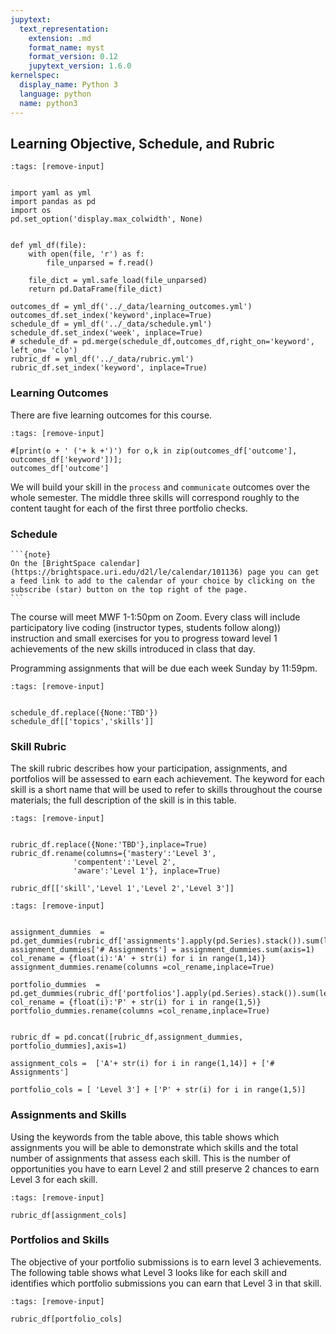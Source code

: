 ```yaml
---
jupytext:
  text_representation:
    extension: .md
    format_name: myst
    format_version: 0.12
    jupytext_version: 1.6.0
kernelspec:
  display_name: Python 3
  language: python
  name: python3
---
```


## Learning Objective, Schedule, and Rubric

```{code-cell} ipython3
:tags: [remove-input]


import yaml as yml
import pandas as pd
import os
pd.set_option('display.max_colwidth', None)


def yml_df(file):
    with open(file, 'r') as f:
        file_unparsed = f.read()

    file_dict = yml.safe_load(file_unparsed)
    return pd.DataFrame(file_dict)

outcomes_df = yml_df('../_data/learning_outcomes.yml')
outcomes_df.set_index('keyword',inplace=True)
schedule_df = yml_df('../_data/schedule.yml')
schedule_df.set_index('week', inplace=True)
# schedule_df = pd.merge(schedule_df,outcomes_df,right_on='keyword',  left_on= 'clo')
rubric_df = yml_df('../_data/rubric.yml')
rubric_df.set_index('keyword', inplace=True)
```


### Learning Outcomes

There are five learning outcomes for this course.


```{code-cell} ipython3
:tags: [remove-input]

#[print(o + ' ('+ k +')') for o,k in zip(outcomes_df['outcome'], outcomes_df['keyword'])];
outcomes_df['outcome']
```

We will build your skill in the `process` and `communicate` outcomes over the whole semester. The middle three skills will correspond roughly to the content taught for each of the first three portfolio checks.  

### Schedule

````{margin}
```{note}
On the [BrightSpace calendar](https://brightspace.uri.edu/d2l/le/calendar/101136) page you can get a feed link to add to the calendar of your choice by clicking on the subscribe (star) button on the top right of the page. 
```
````

The course will meet MWF 1-1:50pm on Zoom. Every class will include participatory live coding (instructor types, students follow along)) instruction and small exercises for you to progress toward level 1 achievements of the new skills introduced in class that day.

Programming assignments that will be due each week Sunday by 11:59pm.


```{code-cell} ipython3
:tags: [remove-input]


schedule_df.replace({None:'TBD'})
schedule_df[['topics','skills']]
```


### Skill Rubric


The skill rubric describes how your participation, assignments, and portfolios will be assessed to earn each achievement. The keyword for each skill is a short name that will be used to refer to skills throughout the course materials; the full description of the skill is in this table.

```{code-cell} ipython3
:tags: [remove-input]


rubric_df.replace({None:'TBD'},inplace=True)
rubric_df.rename(columns={'mastery':'Level 3',
              'compentent':'Level 2',
              'aware':'Level 1'}, inplace=True)

rubric_df[['skill','Level 1','Level 2','Level 3']]
```


```{code-cell} ipython3
:tags: [remove-input]


assignment_dummies  = pd.get_dummies(rubric_df['assignments'].apply(pd.Series).stack()).sum(level=0)
assignment_dummies['# Assignments'] = assignment_dummies.sum(axis=1)
col_rename = {float(i):'A' + str(i) for i in range(1,14)}
assignment_dummies.rename(columns =col_rename,inplace=True)

portfolio_dummies  = pd.get_dummies(rubric_df['portfolios'].apply(pd.Series).stack()).sum(level=0)
col_rename = {float(i):'P' + str(i) for i in range(1,5)}
portfolio_dummies.rename(columns =col_rename,inplace=True)


rubric_df = pd.concat([rubric_df,assignment_dummies, portfolio_dummies],axis=1)

assignment_cols =  ['A'+ str(i) for i in range(1,14)] + ['# Assignments']

portfolio_cols = [ 'Level 3'] + ['P' + str(i) for i in range(1,5)]
```

### Assignments and Skills

Using the keywords from the table above, this table shows which assignments you will be able to demonstrate which skills and the total number of assignments that assess each skill. This is the number of opportunities you have to earn Level 2 and still preserve 2 chances to earn Level 3 for each skill.

```{code-cell} ipython3
:tags: [remove-input]

rubric_df[assignment_cols]
```

### Portfolios and Skills

The objective of your portfolio submissions is to earn level 3 achievements. The following table shows what Level 3 looks like for each skill and identifies which portfolio submissions you can earn that Level 3 in that skill.


```{code-cell} ipython3
:tags: [remove-input]

rubric_df[portfolio_cols]
```
